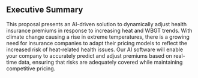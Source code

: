 ## Executive Summary

This proposal presents an AI-driven solution to dynamically adjust health insurance premiums in response to increasing heat and WBGT trends. With climate change causing a rise in extreme temperatures, there is a growing need for insurance companies to adapt their pricing models to reflect the increased risk of heat-related health issues. Our AI software will enable your company to accurately predict and adjust premiums based on real-time data, ensuring that risks are adequately covered while maintaining competitive pricing.
